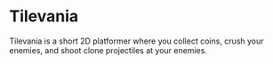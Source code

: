 # Tilevania
Tilevania is a short 2D platformer where you collect coins, crush your enemies, and shoot clone projectiles at your enemies.
